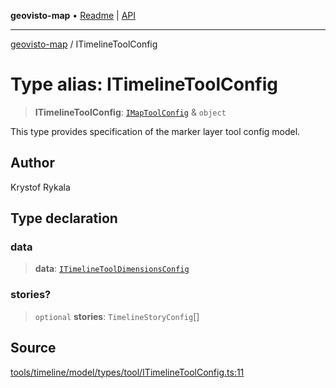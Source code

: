 **geovisto-map** • [Readme](../README.md) \| [API](../globals.md)

***

[geovisto-map](../README.md) / ITimelineToolConfig

# Type alias: ITimelineToolConfig

> **ITimelineToolConfig**: [`IMapToolConfig`](IMapToolConfig.md) & `object`

This type provides specification of the marker layer tool config model.

## Author

Krystof Rykala

## Type declaration

### data

> **data**: [`ITimelineToolDimensionsConfig`](ITimelineToolDimensionsConfig.md)

### stories?

> `optional` **stories**: `TimelineStoryConfig`[]

## Source

[tools/timeline/model/types/tool/ITimelineToolConfig.ts:11](https://github.com/geovisto/geovisto-map/blob/5ee2cb5d45c19062fc8fc6beefa2848c076518b6/src/tools/timeline/model/types/tool/ITimelineToolConfig.ts#L11)
